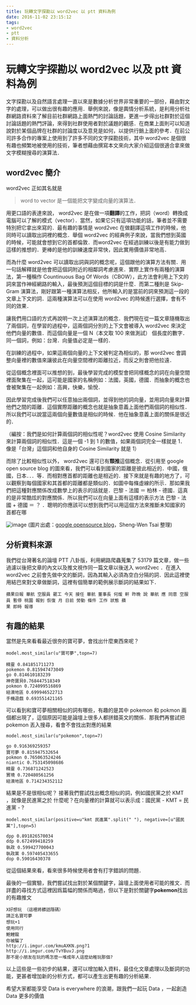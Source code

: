 ```yaml
---
title: 玩轉文字探勘以 word2vec 以 ptt 資料為例
date: 2016-11-02 23:15:12
tags:
- word2vec
- ptt
- 資料分析
---
```


玩轉文字探勘以 word2vec 以及 ptt 資料為例
===

文字探勘以及自然語言處理一直以來是數據分析世界非常重要的一部份，藉由對文字的處理，可以做出很有趣的應用．舉例來說，像是輿情分析系統，是利用分析社群網路資料來了解目前社群網路上面熱門的討論話題，更進一步得出社群對於這個討論話題的熱門評論，來得到社群使用者對於議題的觀感．在商業上面則可以知道說對於某個品牌在社群的討論度以及意見是如何，以提供行銷上面的參考．在前公司許多合作的專案上使用到了許多不同的文字探勘技術，其中 word2vec 是個很有趣也頻繁地被使用的技術，筆者想藉由撰寫本文來向大家介紹這個很適合拿來做文字模糊搜尋的演算法．
<!--more-->
word2vec 簡介
---

word2vec 正如其名就是 

> word to vector 是一個能把文字變成向量的演算法．

用更口語的表達來說，
word2vec 是在做一項**翻譯**的工作，把詞（word）轉換成電腦可以了解的模式（vector）．當然，如果它只有這項功能的話，筆者並不需要特別把它拿出來寫的．最有趣的事情是 word2vec 在做翻譯這項工作的時候，他同時可以讀取出詞裡的概念．舉個 word2vec 的經典例子來說，當我們想到英國的時候，可能就會想到它的首都倫敦．而word2vec
在經過訓練以後是有能力做到這樣的推想的．更棒的是他的訓練速度非常快，因此實用價值非常地高．

而為什麼 word2vec 可以讀取出詞與詞的概念呢，這個跟他的演算方法有關．用一句話解釋就是他會把這個詞附近的相鄰詞考慮進來．實際上實作有兩種的演算法，第一種稱作 Countinuous Bag Of Words（CBOW），此方法會利用上下文的詞來當作神經網路的輸入，最後預測這個目標的詞是什麼．而第二種則是 Skip-Gram 演算法，剛好跟第一種演算法相反，他所輸入的是當前的詞來預測這一段的文章上下文的詞．這兩種演算法可以在使用 word2vec 的時候進行選擇，會有不同的效果．


讓我們用口語的方式再說明一次上述演算法的概念．我們現在從一篇文章隨機取出了兩個詞，在學習的過程中，這兩個詞分別的上下文會被導入 word2vec 來決定他們向量的數值．而這個向量是一個 N（本文取 100 來做測試） 個長度的數字．同一個詞，例如：台灣．向量值必定是一樣的．

在訓練的過程中，如果這兩個向量的上下文被判定為相似的，那 word2vec 會調整向量裡的數值來讓彼此在向量空間裡的距離拉近，而反之則會把他拉遠．

從這個概念裡面可以推想的到，最後學習完成的模型會把同樣概念的詞在向量空間裡面聚集在一起，這可能是國家的名稱例如：法國，英國，德國．而抽象的概念也會被聚集在一起例如：高興，快樂，愉悅．

因此學習完成後我們可以任意抽出兩個詞，並得到他的詞向量，並用詞向量來計算他們之間的距離．這個實際距離的概念也就是抽象意義上面他們兩個詞的相似性．所以我們可以說當這兩個向量數值是相似的時候．他在抽象意義上面的關係是很近的．

（編按：我們是如何計算兩個詞的相似性呢？word2vec 使用 Cosine Similarity 來計算兩個詞的相似性．這是一個 -1 到 1 的數值，如果兩個詞完全一樣就是 1．像是「台灣」這個詞和他自身的 Cosine Similarity 就是 1）

而除了比較相似性以外， word2vec 還可已有**類推**這個概念．從引用至 google open source blog 的圖來看，我們可以看到國家的距離是彼此相近的．中國，俄國，日本．．．等．而相對應首都的距離也是相近的．接下來就是有趣的地方了，可以觀察到每個國家和其首都的距離都是類似的．如圖中每條虛線的所示．那如果我們把這種對應關係改成數學上的表示的話就是．巴黎 - 法國 ＝ 柏林 - 德國．這真的是非常酷炫的對應關係．所以我們可以在向量上面有這樣的表示方法 巴黎 - 法國 + 德國 ＝ ？ ．聰明的你應該可以想到我們可以用這個方法來推斷未知國家的首都在哪

![image](https://1.bp.blogspot.com/-Q7F8ulD6fC0/UgvnVCSGmXI/AAAAAAAAAbg/MCWLTYBufhs/s1600/image00.gif)
(圖片出處：[google opensource blog](http://google-opensource.blogspot.tw/2013/08/learning-meaning-behind-words.html)，Sheng-Wen Tsai 整理)


分析資料來源
---
我們從台灣著名的論壇 PTT 八卦版，利用網路爬蟲蒐集了 53179 篇文章，做一些過濾以後把文章的內文以及推文視作同一篇文章以後送入 word2vec ．在進入 word2vec 之前會先做中文的斷詞，因為其輸入必須為空白分隔的詞．因此這裡使用結巴來對文章做斷詞，這裡有個簡單的範例展示斷詞的結果如下．

```
蘋果日報 華航 空服員 罷工 今天 接任 華航 董事長 何煖 軒 昨晚 說 華航 應 同意 空服員 暫停 桃園 報到 恢復 月 日前 勞動 條件 工作 狀態 蘋
果 即時 報導
```


有趣的結果
---
當然是先來看看最近很夯的寶可夢，會找出什麼東西來呢？

```
model.most_similar(u"寶可夢",topn=7)

精靈 0.841851711273
pokemon 0.815947473049
go 0.814610183239
神奇寶貝0.768447518349
pokmon 0.724099516869
紐澳地區 0.699946522713
手機遊戲 0.693551421165
```
可以看到和寶可夢相關相似的詞有哪些，有趣的是其中 pokemon 和 pokmon 兩個都出現了，這個原因可能是論壇上很多人都拼錯英文的關係．那我們再嘗試把 pokemon 丟入搜尋，看會不會找出對應的結果

```
model.most_similar(u"pokemon",topn=7)

go 0.916369259357
寶可夢 0.815947532654
pokmon 0.765063524246
niantic 0.753145098686
精靈 0.736871242523
實境 0.720480561256
紐澳地區 0.714234352112
```
結果是不是很相似呢？
接著我們嘗試找出概念相似的詞，例如國民黨之於 KMT ，就像是民進黨之於 什麼呢？在向量裡的計算就可以表示成：國民黨 - KMT = 民進黨 - ?

```
model.most_similar(positive=u"kmt 民進黨".split(" "), negative=[u"國民黨"],topn=5)

dpp 0.891826570034
ddp 0.672499418259
執政 0.599427700043
執政黨 0.597405433655
dop 0.59016430378
```
從這個結果來看，看來很多時候使用者會有打字錯誤的問題．

最後的一個實驗，我們嘗試找出對於某個關鍵字，論壇上面使用者可能的推文．而詳盡的尋找方式這裡因爲篇幅的關係而略過，但以下是對於關鍵字**pokemon**找出的有趣推文

```
X好想玩 （這裡將髒話隱碼）
請正名寶可夢
想玩+1
使用同行
鮑鯉龍
你被騙了
http://i.imgur.com/kmuAXKN.png?1
http://i.imgur.com/TvYBuvJ.png 
那不是小朋友在玩的嗎怎麼一堆成年人這麼幼稚玩那個? 
```
以上這些是一些初步的結果，還可以增加輸入資料，最佳化文章處理以及斷詞的功能，更甚者增加新的分析方式，都可以產生出更有趣的分析結果．

希望大家都能享受 Data is everywhere 的浪潮，跟我們一起玩 Data ，一起創造 Data 更多的價值
